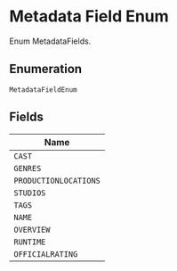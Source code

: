 
# Metadata Field Enum

Enum MetadataFields.

## Enumeration

`MetadataFieldEnum`

## Fields

| Name |
|  --- |
| `CAST` |
| `GENRES` |
| `PRODUCTIONLOCATIONS` |
| `STUDIOS` |
| `TAGS` |
| `NAME` |
| `OVERVIEW` |
| `RUNTIME` |
| `OFFICIALRATING` |

